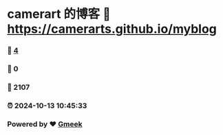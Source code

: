 # camerart 的博客 :link: https://camerarts.github.io/myblog 
### :page_facing_up: [4](https://camerarts.github.io/myblog/tag.html) 
### :speech_balloon: 0 
### :hibiscus: 2107 
### :alarm_clock: 2024-10-13 10:45:33 
### Powered by :heart: [Gmeek](https://github.com/Meekdai/Gmeek)
